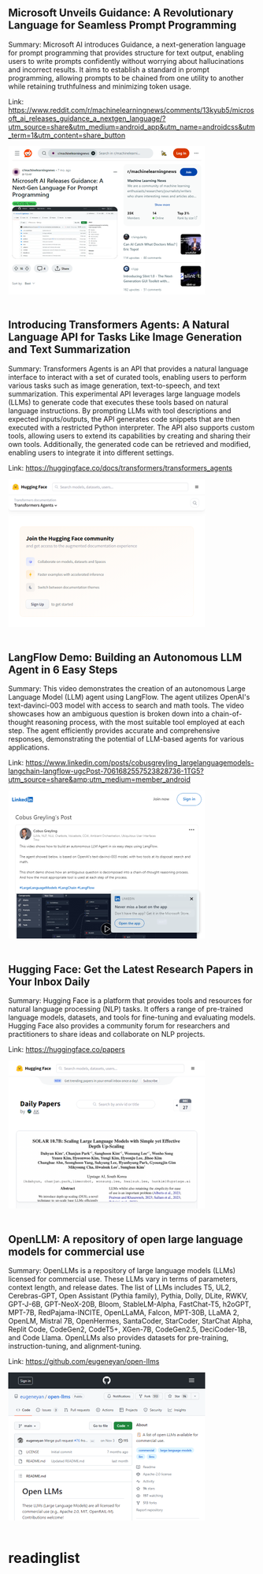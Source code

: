 ## Microsoft Unveils Guidance: A Revolutionary Language for Seamless Prompt Programming
Summary: Microsoft AI introduces Guidance, a next-generation language for prompt programming that provides structure for text output, enabling users to write prompts confidently without worrying about hallucinations and incorrect results. It aims to establish a standard in prompt programming, allowing prompts to be chained from one utility to another while retaining truthfulness and minimizing token usage.

Link: https://www.reddit.com/r/machinelearningnews/comments/13kyub5/microsoft_ai_releases_guidance_a_nextgen_language/?utm_source=share&utm_medium=android_app&utm_name=androidcss&utm_term=1&utm_content=share_button

<img src="/img/a609bcfb-d822-4b5f-82ab-89a8e30ec59b.png" width="400" />
<br/><br/>

## Introducing Transformers Agents: A Natural Language API for Tasks Like Image Generation and Text Summarization
Summary: Transformers Agents is an API that provides a natural language interface to interact with a set of curated tools, enabling users to perform various tasks such as image generation, text-to-speech, and text summarization. This experimental API leverages large language models (LLMs) to generate code that executes these tools based on natural language instructions. By prompting LLMs with tool descriptions and expected inputs/outputs, the API generates code snippets that are then executed with a restricted Python interpreter. The API also supports custom tools, allowing users to extend its capabilities by creating and sharing their own tools. Additionally, the generated code can be retrieved and modified, enabling users to integrate it into different settings.

Link: https://huggingface.co/docs/transformers/transformers_agents

<img src="/img/4914dcba-2736-4e01-86cd-54707248667a.png" width="400" />
<br/><br/>

## LangFlow Demo: Building an Autonomous LLM Agent in 6 Easy Steps
Summary: This video demonstrates the creation of an autonomous Large Language Model (LLM) agent using LangFlow. The agent utilizes OpenAI's text-davinci-003 model with access to search and math tools. The video showcases how an ambiguous question is broken down into a chain-of-thought reasoning process, with the most suitable tool employed at each step. The agent efficiently provides accurate and comprehensive responses, demonstrating the potential of LLM-based agents for various applications.

Link: https://www.linkedin.com/posts/cobusgreyling_largelanguagemodels-langchain-langflow-ugcPost-7061682557523828736-1TG5?utm_source=share&amp;utm_medium=member_android

<img src="/img/cf6bf251-1f7c-4ff0-8b09-b844b39eacf3.png" width="400" />
<br/><br/>

## Hugging Face: Get the Latest Research Papers in Your Inbox Daily
Summary: Hugging Face is a platform that provides tools and resources for natural language processing (NLP) tasks. It offers a range of pre-trained language models, datasets, and tools for fine-tuning and evaluating models. Hugging Face also provides a community forum for researchers and practitioners to share ideas and collaborate on NLP projects.

Link: https://huggingface.co/papers

<img src="/img/c5c2e39d-83fa-462d-b238-799fc7409dcc.png" width="400" />
<br/><br/>

## OpenLLM: A repository of open large language models for commercial use
Summary: OpenLLMs is a repository of large language models (LLMs) licensed for commercial use. These LLMs vary in terms of parameters, context length, and release dates. The list of LLMs includes T5, UL2, Cerebras-GPT, Open Assistant (Pythia family), Pythia, Dolly, DLite, RWKV, GPT-J-6B, GPT-NeoX-20B, Bloom, StableLM-Alpha, FastChat-T5, h2oGPT, MPT-7B, RedPajama-INCITE, OpenLLaMA, Falcon, MPT-30B, LLaMA 2, OpenLM, Mistral 7B, OpenHermes, SantaCoder, StarCoder, StarChat Alpha, Replit Code, CodeGen2, CodeT5+, XGen-7B, CodeGen2.5, DeciCoder-1B, and Code Llama. OpenLLMs also provides datasets for pre-training, instruction-tuning, and alignment-tuning.

Link: https://github.com/eugeneyan/open-llms

<img src="/img/86dbb662-4bc0-470a-b58c-c856758f336d.png" width="400" />
<br/><br/>

# readinglist